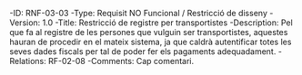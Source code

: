 -ID: RNF-03-03
-Type: Requisit NO Funcional / Restricció de disseny
-Version: 1.0
-Title: Restricció de registre per transportistes
-Description: Pel que fa al registre de les persones que vulguin ser transportistes, aquestes hauran de procedir en el mateix sistema, ja que caldrà autentificar totes les seves dades fiscals per tal de poder fer els pagaments adequadament.
-Relations: RF-02-08
-Comments: Cap comentari.
